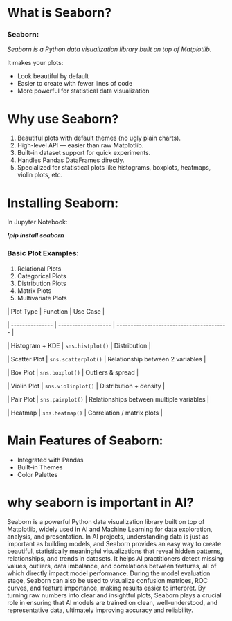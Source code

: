 # **What is Seaborn?**

### **Seaborn:**

*Seaborn is a Python data visualization library built on top of Matplotlib.*



It makes your plots:

* Look beautiful by default
* Easier to create with fewer lines of code
* More powerful for statistical data visualization





# **Why use Seaborn?**

1. Beautiful plots with default themes (no ugly plain charts).
2. High-level API — easier than raw Matplotlib.
3. Built-in dataset support for quick experiments.
4. Handles Pandas DataFrames directly.
5. Specialized for statistical plots like histograms, boxplots, heatmaps, violin plots, etc.





# **Installing Seaborn:**

In Jupyter Notebook:

***!pip install seaborn***



### **Basic Plot Examples:**

1. Relational Plots
2. Categorical Plots
3. Distribution Plots
4. Matrix Plots
5. Multivariate Plots





| Plot Type       | Function            | Use Case                                 |

| --------------- | ------------------- | ---------------------------------------- |

| Histogram + KDE | `sns.histplot()`    | Distribution                             |

| Scatter Plot    | `sns.scatterplot()` | Relationship between 2 variables         |

| Box Plot        | `sns.boxplot()`     | Outliers \& spread                        |

| Violin Plot     | `sns.violinplot()`  | Distribution + density                   |

| Pair Plot       | `sns.pairplot()`    | Relationships between multiple variables |

| Heatmap         | `sns.heatmap()`     | Correlation / matrix plots               |







# **Main Features of Seaborn:**

* Integrated with Pandas
* Built-in Themes
* Color Palettes







# **why seaborn is important in AI?**

Seaborn is a powerful Python data visualization library built on top of Matplotlib, widely used in AI and Machine Learning for data exploration, analysis, and presentation. In AI projects, understanding data is just as important as building models, and Seaborn provides an easy way to create beautiful, statistically meaningful visualizations that reveal hidden patterns, relationships, and trends in datasets. It helps AI practitioners detect missing values, outliers, data imbalance, and correlations between features, all of which directly impact model performance. During the model evaluation stage, Seaborn can also be used to visualize confusion matrices, ROC curves, and feature importance, making results easier to interpret. By turning raw numbers into clear and insightful plots, Seaborn plays a crucial role in ensuring that AI models are trained on clean, well-understood, and representative data, ultimately improving accuracy and reliability.





































